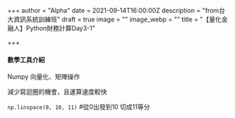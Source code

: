 +++
author = "Alpha"
date = 2021-09-14T16:00:00Z
description = "from台大資訊系統訓練班"
draft = true
image = ""
image_webp = ""
title = "【量化金融人】Python財務計算Day3-1"

+++
#### 數學工具介紹

Numpy 向量化、矩陣操作

減少寫迴圈的機會，且運算速度較快

`np.linspace(0, 10, 11)`  #從0出發到10 切成11等分